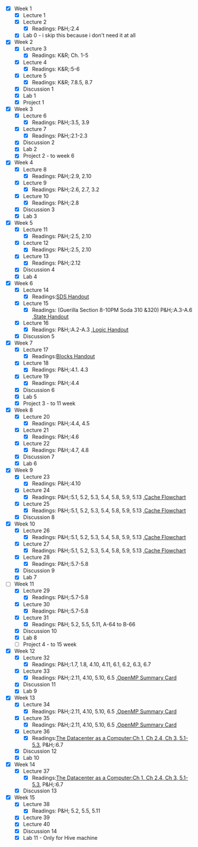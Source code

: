 - [x] Week 1
	- [x] Lecture 1
	- [x] Lecture 2
		- [x] Readings: P&H;:2.4
	- [x] Lab 0 - i skip this because i don't need it at all
- [x] Week 2
	- [x] Lecture 3
		- [x] Readings: K&R; Ch. 1-5
	- [x] Lecture 4
		- [x] Readings: K&R;:5-6
	- [x] Lecture 5
		- [x] Readings: K&R; 7.8.5, 8.7
	- [x] Discussion 1
	- [x] Lab 1
	- [x] Project 1
- [x] Week 3
	- [x] Lecture 6
		- [x] Readings: P&H;:3.5, 3.9
	- [x] Lecture 7
		- [x] Readings: P&H;:2.1-2.3
	- [x] Discussion 2
	- [x] Lab 2
	- [x] Project 2 - to week 6
- [x] Week 4
	- [x] Lecture 8
		- [x] Readings: P&H;:2.9, 2.10
	- [x] Lecture 9
		- [x] Readings: P&H;:2.6, 2.7, 3.2
	- [x] Lecture 10
		- [x] Readings: P&H;:2.8
	- [x] Discussion 3
	- [x] Lab 3
- [x] Week 5
	- [x] Lecture 11
		- [x] Readings: P&H;:2.5, 2.10
	- [x] Lecture 12
		- [x] Readings: P&H;:2.5, 2.10
	- [x] Lecture 13
		- [x] Readings: P&H;:2.12
	- [x] Discussion 4
	- [x] Lab 4
- [x] Week 6
	- [x] Lecture 14
		- [x] Readings:[SDS Handout](https://www.learncs.site/resource/cs61c/lectures/sds.pdf)
	- [x] Lecture 15
		- [x] Readings: (Guerilla Section 8-10PM Soda 310 &320) P&H;:A.3-A.6 ,[State Handout](https://www.learncs.site/resource/cs61c/lectures/state.pdf)
	- [x] Lecture 16
		- [x] Readings: P&H;:A.2-A.3 ,[Logic Handout](https://www.learncs.site/resource/cs61c/lectures/boolean.pdf)
	- [x] Discussion 5
- [x] Week 7
	- [x] Lecture 17
		- [x] Readings:[Blocks Handout](https://www.learncs.site/resource/cs61c/lectures/blocks.pdf)
	- [x] Lecture 18
		- [x] Readings: P&H;:4.1. 4.3
	- [x] Lecture 19
		- [x] Readings: P&H;:4.4
	- [x] Discussion 6
	- [x] Lab 5
	- [x] Project 3 - to 11 week
- [x] Week 8
	- [x] Lecture 20
		- [x] Readings: P&H;:4.4, 4.5
	- [x] Lecture 21
		- [x] Readings: P&H;:4.6
	- [x] Lecture 22
		- [x] Readings: P&H;:4.7, 4.8
	- [x] Discussion 7
	- [x] Lab 6
- [x] Week 9
	- [x] Lecture 23
		- [x] Readings: P&H;:4.10
	- [x] Lecture 24
		- [x] Readings: P&H;:5.1, 5.2, 5.3, 5.4, 5.8, 5.9, 5.13 ,[Cache Flowchart](https://www.learncs.site/resource/cs61c/lectures/caches.pdf)
	- [x] Lecture 25
		- [x] Readings: P&H;:5.1, 5.2, 5.3, 5.4, 5.8, 5.9, 5.13 ,[Cache Flowchart](https://www.learncs.site/resource/cs61c/lectures/caches.pdf)
	- [x] Discussion 8
- [x] Week 10
	- [x] Lecture 26
		- [x] Readings: P&H;:5.1, 5.2, 5.3, 5.4, 5.8, 5.9, 5.13 ,[Cache Flowchart](https://www.learncs.site/resource/cs61c/lectures/caches.pdf)
	- [x] Lecture 27
		- [x] Readings: P&H;:5.1, 5.2, 5.3, 5.4, 5.8, 5.9, 5.13 ,[Cache Flowchart](https://www.learncs.site/resource/cs61c/lectures/caches.pdf)
	- [x] Lecture 28
		- [x] Readings: P&H;:5.7-5.8
	- [x] Discussion 9
	- [x] Lab 7
- [ ] Week 11
	- [x] Lecture 29
		- [x] Readings: P&H;:5.7-5.8
	- [x] Lecture 30
		- [x] Readings: P&H;:5.7-5.8
	- [x] Lecture 31
		- [x] Readings: P&H; 5.2, 5.5, 5.11, A-64 to B-66
	- [x] Discussion 10
	- [x] Lab 8
	- [ ] Project 4 - to 15 week
- [x] Week 12
	- [x] Lecture 32
		- [x] Readings: P&H;:1.7, 1.8, 4.10, 4.11, 6.1, 6.2, 6.3, 6.7
	- [x] Lecture 33
		- [x] Readings: P&H;:2.11, 4.10, 5.10, 6.5 ,[OpenMP Summary Card](https://www.learncs.site/resource/cs61c/lectures/OpenMP3.0-SummarySpec.pdf)
	- [x] Discussion 11
	- [x] Lab 9
- [x] Week 13
	- [x] Lecture 34
		- [x] Readings: P&H;:2.11, 4.10, 5.10, 6.5 ,[OpenMP Summary Card](https://www.learncs.site/resource/cs61c/lectures/OpenMP3.0-SummarySpec.pdf)
	- [x] Lecture 35
		- [x] Readings: P&H;:2.11, 4.10, 5.10, 6.5 ,[OpenMP Summary Card](https://www.learncs.site/resource/cs61c/lectures/OpenMP3.0-SummarySpec.pdf)
	- [x] Lecture 36
		- [x] Readings:[The Datacenter as a Computer:Ch 1, Ch 2.4, Ch 3, 5.1-5.3](https://www.learncs.site/book/WSCBarrosoHolzle.pdf), P&H;:6.7
	- [x] Discussion 12
	- [x] Lab 10
- [x] Week 14
	- [x] Lecture 37
		- [x] Readings:[The Datacenter as a Computer:Ch 1, Ch 2.4, Ch 3, 5.1-5.3](https://www.learncs.site/book/WSCBarrosoHolzle.pdf), P&H;:6.7
	- [x] Discussion 13
- [x] Week 15
	- [x] Lecture 38
		- [x] Readings: P&H; 5.2, 5.5, 5.11
	- [x] Lecture 39
	- [x] Lecture 40
	- [x] Discussion 14
	- [x] Lab 11 - Only for Hive machine